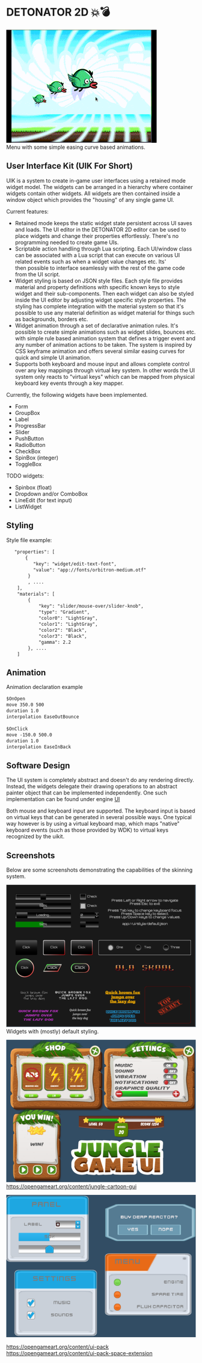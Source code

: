 DETONATOR 2D 💥💣
===================

![Screenshot](screens/derp.gif "Starter demo")    
Menu with some simple easing curve based animations.

## User Interface Kit (UIK For Short) ##
UIK is a system to create  in-game user interfaces using a retained mode widget model. 
The widgets can be arranged in a hierarchy where container widgets contain other widgets. 
All widgets are then contained inside a window object which provides the "housing" of any
single game UI.

Current features:
* Retained mode keeps the static widget state persistent across UI saves and loads.  The UI editor
  in the DETONATOR 2D editor can be used to place widgets and change their properties effortlessly.
  There's no programming needed to create game UIs.
* Scriptable action handling through Lua scripting. Each UI/window class can be associated with a Lua
  script that can execute on various UI related events such as when a widget value changes etc. Its'  
  then possible to interface seamlessly with the rest of the game code from the UI script.
* Widget styling is based on JSON style files. Each style file provides material and property definitions
  with specific known keys to style widget and their sub-components. Then each widget can also be
  styled inside the UI editor by adjusting widget specific style properties.
  The styling has complete integration with the material system so that it's possible to use any material
  definition as widget material for things such as backgrounds, borders etc.
* Widget animation through a set of declarative animation rules. It's possible to create simple animations
  such as widget slides, bounces etc. with simple rule based animation system that defines a trigger event
  and any number of animation actions to be taken. The system is inspired by CSS keyframe animation and 
  offers several similar easing curves for quick and simple UI animation.
* Supports both keyboard and mouse input and allows complete control over any key mappings through virtual
  key system. In other words the UI system only reacts to "virtual keys" which can be mapped from physical
  keyboard key events through a key mapper.

Currently, the following widgets have been implemented.
* Form
* GroupBox
* Label
* ProgressBar
* Slider
* PushButton
* RadioButton
* CheckBox
* SpinBox (integer)
* ToggleBox

TODO widgets:
* Spinbox (float)
* Dropdown and/or ComboBox
* LineEdit (for text input)
* ListWidget

## Styling

Style file example:

```
   "properties": [
       {
          "key": "widget/edit-text-font",
          "value": "app://fonts/orbitron-medium.otf"
        }
        , ....
    ],
    "materials": [
        {
            "key": "slider/mouse-over/slider-knob",
            "type": "Gradient",
            "color0": "LightGray",
            "color1": "LightGray",
            "color2": "Black",
            "color3": "Black",
            "gamma": 2.2
        }, ....
    ]        
```

## Animation

Animation declaration example

```
$OnOpen
move 350.0 500
duration 1.0
interpolation EaseOutBounce

$OnClick
move -150.0 500.0
duration 1.0
interpolation EaseInBack
```

## Software Design

The UI system is completely abstract and doesn't do any rendering directly.
Instead, the widgets delegate their drawing operations to an abstract painter object
that can be implemented independently. One such implementation can be found under engine [UI](../engine/ui.cpp)

Both mouse and keyboard input are supported. The keyboard input is based on virtual keys
that can be generated in several possible ways. One typical way however is by using a 
virtual keyboard map, which maps "native" keyboard events (such as those provided by WDK)
to virtual keys recognized by the uikit. 


## Screenshots 

Below are some screenshots demonstrating the capabilities of the skinning system.

![HUD](screens/screenshot.png "Widgets with default styling.")  
Widgets with (mostly) default styling.

![Custom Style](screens/jungle.png "UI system screenshot with custom style")  
https://opengameart.org/content/jungle-cartoon-gui

![Custom Style](screens/kenney.png "UI system screenshot with custom style")

https://opengameart.org/content/ui-pack  
https://opengameart.org/content/ui-pack-space-extension
